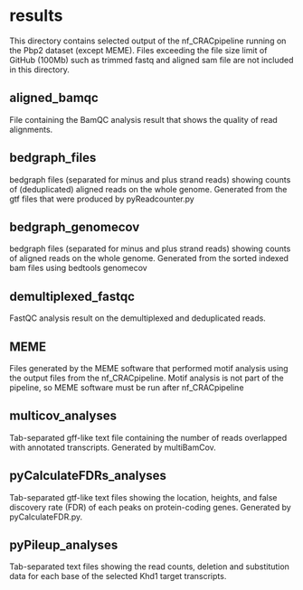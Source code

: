 # results

This directory contains selected output of the nf_CRACpipeline running on the Pbp2 dataset (except MEME). Files exceeding the file size limit of GitHub (100Mb) such as trimmed fastq and aligned sam file are not included in this directory.  

## aligned_bamqc

File containing the BamQC analysis result that shows the quality of read alignments.

## bedgraph_files

bedgraph files (separated for minus and plus strand reads) showing counts of (deduplicated) aligned reads on the whole genome. Generated from the gtf files that were produced by pyReadcounter.py 

## bedgraph_genomecov

bedgraph files (separated for minus and plus strand reads) showing counts of aligned reads on the whole genome. Generated from the sorted indexed bam files using bedtools genomecov

## demultiplexed_fastqc

FastQC analysis result on the demultiplexed and deduplicated reads.

## MEME 

Files generated by the MEME software that performed motif analysis using the output files from the nf_CRACpipeline. Motif analysis is not part of the pipeline, so MEME software must be run after nf_CRACpipeline

## multicov_analyses

Tab-separated gff-like text file containing the number of reads overlapped with annotated transcripts. Generated by multiBamCov.

## pyCalculateFDRs_analyses

Tab-separated gtf-like text files showing the location, heights, and false discovery rate (FDR) of each peaks on protein-coding genes. Generated by pyCalculateFDR.py.

## pyPileup_analyses

Tab-separated text files showing the read counts, deletion and substitution data for each base of the selected Khd1 target transcripts.
